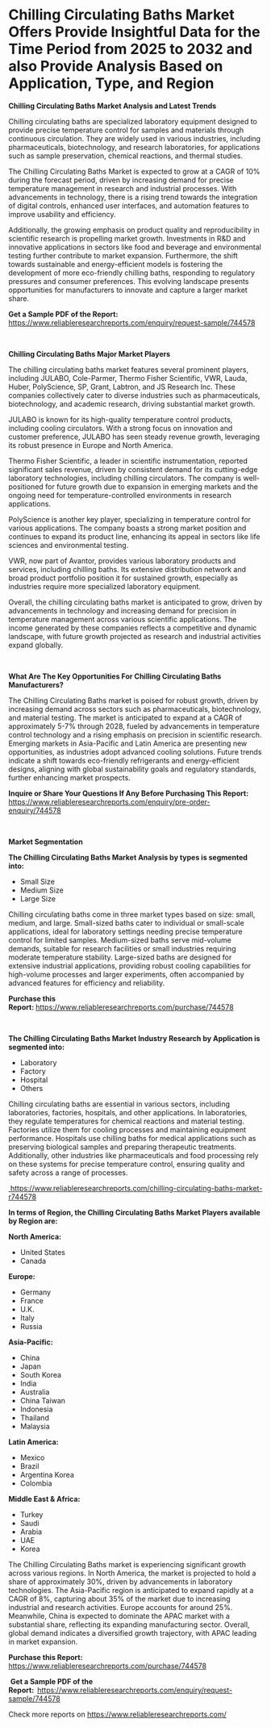 <p><h1>Chilling Circulating Baths Market Offers Provide Insightful Data for the Time Period from 2025 to 2032 and also Provide Analysis Based on Application, Type, and Region</h1></p><p><strong>Chilling Circulating Baths Market Analysis and Latest Trends</strong></p>
<p><p>Chilling circulating baths are specialized laboratory equipment designed to provide precise temperature control for samples and materials through continuous circulation. They are widely used in various industries, including pharmaceuticals, biotechnology, and research laboratories, for applications such as sample preservation, chemical reactions, and thermal studies.</p><p>The Chilling Circulating Baths Market is expected to grow at a CAGR of 10% during the forecast period, driven by increasing demand for precise temperature management in research and industrial processes. With advancements in technology, there is a rising trend towards the integration of digital controls, enhanced user interfaces, and automation features to improve usability and efficiency. </p><p>Additionally, the growing emphasis on product quality and reproducibility in scientific research is propelling market growth. Investments in R&D and innovative applications in sectors like food and beverage and environmental testing further contribute to market expansion. Furthermore, the shift towards sustainable and energy-efficient models is fostering the development of more eco-friendly chilling baths, responding to regulatory pressures and consumer preferences. This evolving landscape presents opportunities for manufacturers to innovate and capture a larger market share.</p></p>
<p><strong>Get a Sample PDF of the Report:&nbsp;</strong> <a href="https://www.reliableresearchreports.com/enquiry/request-sample/744578?utm_campaign=3265&utm_medium=2&utm_source=Github&utm_content=ia&utm_term=29032025&utm_id=chilling-circulating-baths">https://www.reliableresearchreports.com/enquiry/request-sample/744578</a></p>
<p>&nbsp;</p>
<p><strong>Chilling Circulating Baths Major Market Players</strong></p>
<p><p>The chilling circulating baths market features several prominent players, including JULABO, Cole-Parmer, Thermo Fisher Scientific, VWR, Lauda, Huber, PolyScience, SP, Grant, Labtron, and JS Research Inc. These companies collectively cater to diverse industries such as pharmaceuticals, biotechnology, and academic research, driving substantial market growth.</p><p>JULABO is known for its high-quality temperature control products, including cooling circulators. With a strong focus on innovation and customer preference, JULABO has seen steady revenue growth, leveraging its robust presence in Europe and North America.</p><p>Thermo Fisher Scientific, a leader in scientific instrumentation, reported significant sales revenue, driven by consistent demand for its cutting-edge laboratory technologies, including chilling circulators. The company is well-positioned for future growth due to expansion in emerging markets and the ongoing need for temperature-controlled environments in research applications.</p><p>PolyScience is another key player, specializing in temperature control for various applications. The company boasts a strong market position and continues to expand its product line, enhancing its appeal in sectors like life sciences and environmental testing.</p><p>VWR, now part of Avantor, provides various laboratory products and services, including chilling baths. Its extensive distribution network and broad product portfolio position it for sustained growth, especially as industries require more specialized laboratory equipment.</p><p>Overall, the chilling circulating baths market is anticipated to grow, driven by advancements in technology and increasing demand for precision in temperature management across various scientific applications. The income generated by these companies reflects a competitive and dynamic landscape, with future growth projected as research and industrial activities expand globally.</p></p>
<p>&nbsp;</p>
<p><strong>What Are The Key Opportunities For Chilling Circulating Baths Manufacturers?</strong></p>
<p><p>The Chilling Circulating Baths market is poised for robust growth, driven by increasing demand across sectors such as pharmaceuticals, biotechnology, and material testing. The market is anticipated to expand at a CAGR of approximately 5-7% through 2028, fueled by advancements in temperature control technology and a rising emphasis on precision in scientific research. Emerging markets in Asia-Pacific and Latin America are presenting new opportunities, as industries adopt advanced cooling solutions. Future trends indicate a shift towards eco-friendly refrigerants and energy-efficient designs, aligning with global sustainability goals and regulatory standards, further enhancing market prospects.</p></p>
<p><strong>Inquire or Share Your Questions If Any Before Purchasing This Report:</strong> <a href="https://www.reliableresearchreports.com/enquiry/pre-order-enquiry/744578?utm_campaign=3265&utm_medium=2&utm_source=Github&utm_content=ia&utm_term=29032025&utm_id=chilling-circulating-baths">https://www.reliableresearchreports.com/enquiry/pre-order-enquiry/744578</a></p>
<p>&nbsp;</p>
<p><strong>Market Segmentation</strong></p>
<p><strong>The Chilling Circulating Baths Market Analysis by types is segmented into:</strong></p>
<p><ul><li>Small Size</li><li>Medium Size</li><li>Large Size</li></ul></p>
<p><p>Chilling circulating baths come in three market types based on size: small, medium, and large. Small-sized baths cater to individual or small-scale applications, ideal for laboratory settings needing precise temperature control for limited samples. Medium-sized baths serve mid-volume demands, suitable for research facilities or small industries requiring moderate temperature stability. Large-sized baths are designed for extensive industrial applications, providing robust cooling capabilities for high-volume processes and larger experiments, often accompanied by advanced features for efficiency and reliability.</p></p>
<p><strong>Purchase this Report:&nbsp;</strong><a href="https://www.reliableresearchreports.com/purchase/744578?utm_campaign=3265&utm_medium=2&utm_source=Github&utm_content=ia&utm_term=29032025&utm_id=chilling-circulating-baths">https://www.reliableresearchreports.com/purchase/744578</a></p>
<p>&nbsp;</p>
<p><strong>The Chilling Circulating Baths Market Industry Research by Application is segmented into:</strong></p>
<p><ul><li>Laboratory</li><li>Factory</li><li>Hospital</li><li>Others</li></ul></p>
<p><p>Chilling circulating baths are essential in various sectors, including laboratories, factories, hospitals, and other applications. In laboratories, they regulate temperatures for chemical reactions and material testing. Factories utilize them for cooling processes and maintaining equipment performance. Hospitals use chilling baths for medical applications such as preserving biological samples and preparing therapeutic treatments. Additionally, other industries like pharmaceuticals and food processing rely on these systems for precise temperature control, ensuring quality and safety across a range of processes.</p></p>
<p><a href="https://www.reliableresearchreports.com/chilling-circulating-baths-market-r744578?utm_campaign=3265&utm_medium=2&utm_source=Github&utm_content=ia&utm_term=29032025&utm_id=chilling-circulating-baths">&nbsp;https://www.reliableresearchreports.com/chilling-circulating-baths-market-r744578</a></p>
<p><strong>In terms of Region, the Chilling Circulating Baths Market Players available by Region are:</strong></p>
<p>
    <p> <strong> North America: </strong>
        <ul>
            <li>United States</li>
            <li>Canada</li>
        </ul>
        </p> 
    <p> <strong> Europe: </strong>
        <ul>
            <li>Germany</li>
            <li>France</li>
            <li>U.K.</li>
            <li>Italy</li>
            <li>Russia</li>
        </ul>
        </p> 
    <p> <strong> Asia-Pacific: </strong>
        <ul>
            <li>China</li>
            <li>Japan</li>
            <li>South Korea</li>
            <li>India</li>
            <li>Australia</li>
            <li>China Taiwan</li>
            <li>Indonesia</li>
            <li>Thailand</li>
            <li>Malaysia</li>
        </ul>
        </p> 
    <p> <strong> Latin America: </strong>
        <ul>
            <li>Mexico</li>
            <li>Brazil</li>
            <li>Argentina Korea</li>
            <li>Colombia</li>
        </ul>
        </p> 
    <p> <strong> Middle East & Africa: </strong>
        <ul>
            <li>Turkey</li>
            <li>Saudi</li>
            <li>Arabia</li>
            <li>UAE</li>
            <li>Korea</li>
        </ul>
    </p>
    </p>
<p><p>The Chilling Circulating Baths market is experiencing significant growth across various regions. In North America, the market is projected to hold a share of approximately 30%, driven by advancements in laboratory technologies. The Asia-Pacific region is anticipated to expand rapidly at a CAGR of 8%, capturing about 35% of the market due to increasing industrial and research activities. Europe accounts for around 25%. Meanwhile, China is expected to dominate the APAC market with a substantial share, reflecting its expanding manufacturing sector. Overall, global demand indicates a diversified growth trajectory, with APAC leading in market expansion.</p></p>
<p><strong>Purchase this Report: </strong><a href="https://www.reliableresearchreports.com/purchase/744578?utm_campaign=3265&utm_medium=2&utm_source=Github&utm_content=ia&utm_term=29032025&utm_id=chilling-circulating-baths">https://www.reliableresearchreports.com/purchase/744578</a></p>
<p>&nbsp;<strong>Get a Sample PDF of the Report:&nbsp;&nbsp;</strong><a href="https://www.reliableresearchreports.com/enquiry/request-sample/744578?utm_campaign=3265&utm_medium=2&utm_source=Github&utm_content=ia&utm_term=29032025&utm_id=chilling-circulating-baths">https://www.reliableresearchreports.com/enquiry/request-sample/744578</a></p>
<p><strong></strong></p>
<p>Check more reports on <a href="https://www.reliableresearchreports.com/?utm_campaign=3265&utm_medium=2&utm_source=Github&utm_content=ia&utm_term=29032025&utm_id=chilling-circulating-baths">https://www.reliableresearchreports.com/</a></p>
